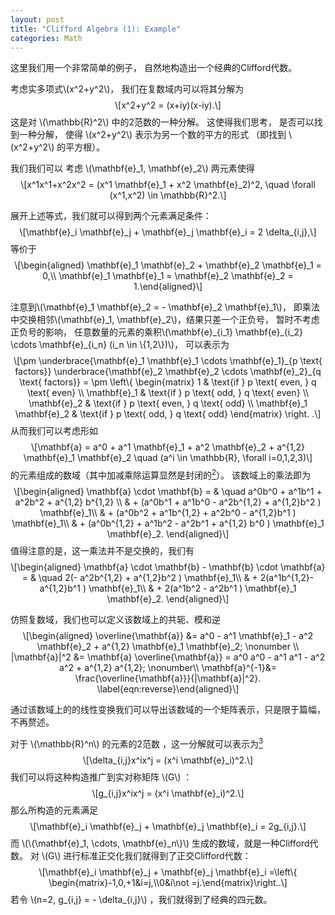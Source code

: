 ```yaml
---
layout: post
title: "Clifford Algebra (1): Example"
categories: Math
---
```

  
  
<p>这里我们用一个非常简单的例子， 自然地构造出一个经典的Clifford代数。</p>
<p>考虑实多项式<span class="math inline">\(x^2+y^2\)</span>， 我们在复数域内可以将其分解为 <span class="math display">\[x^2+y^2 = (x+iy)(x-iy).\]</span> 这是对 <span class="math inline">\(\mathbb{R}^2\)</span> 中的2范数的一种分解。 这使得我们思考， 是否可以找到一种分解， 使得 <span class="math inline">\(x^2+y^2\)</span> 表示为另一个数的平方的形式 （即找到 <span class="math inline">\(x^2+y^2\)</span> 的平方根）。</p>
<p>我们我们可以 考虑 <span class="math inline">\(\mathbf{e}_1, \mathbf{e}_2\)</span> 两元素使得 <span class="math display">\[x^1x^1+x^2x^2 = (x^1 \mathbf{e}_1 + x^2 \mathbf{e}_2)^2, \quad \forall (x^1,x^2) \in \mathbb{R}^2.\]</span></p>
<p>展开上述等式，我们就可以得到两个元素满足条件： <span class="math display">\[\mathbf{e}_i \mathbf{e}_j + \mathbf{e}_j \mathbf{e}_i = 2 \delta_{i,j},\]</span> 等价于 <span class="math display">\[\begin{aligned}
    \mathbf{e}_1 \mathbf{e}_2 + \mathbf{e}_2 \mathbf{e}_1 = 0,\\
    \mathbf{e}_1 \mathbf{e}_1 = \mathbf{e}_2 \mathbf{e}_2 = 1.\end{aligned}\]</span></p>
<p>注意到<span class="math inline">\(\mathbf{e}_1 \mathbf{e}_2 = - \mathbf{e}_2 \mathbf{e}_1\)</span>， 即乘法中交换相邻<span class="math inline">\(\mathbf{e}_1, \mathbf{e}_2\)</span>，结果只差一个正负号， 暂时不考虑正负号的影响， 任意数量的元素的乘积<span class="math inline">\(\mathbf{e}_{i_1} \mathbf{e}_{i_2} \cdots \mathbf{e}_{i_n} (i_n \in \{1,2\})\)</span>， 可以表示为 <span class="math display">\[\pm \underbrace{\mathbf{e}_1 \mathbf{e}_1 \cdots \mathbf{e}_1}_{p \text{ factors}} \underbrace{\mathbf{e}_2 \mathbf{e}_2 \cdots \mathbf{e}_2}_{q \text{ factors}} = \pm \left\{ \begin{matrix}
        1 &amp; \text{if } p \text{ even, } q \text{ even} \\
        \mathbf{e}_1 &amp; \text{if } p \text{ odd, } q \text{ even} \\
        \mathbf{e}_2 &amp; \text{if } p \text{ even, } q \text{ odd} \\
        \mathbf{e}_1 \mathbf{e}_2 &amp; \text{if } p \text{ odd, } q \text{ odd}
    \end{matrix} \right. .\]</span> 从而我们可以考虑形如 <span class="math display">\[\mathbf{a} = a^0 + a^1 \mathbf{e}_1 + a^2 \mathbf{e}_2 + a^{1,2} \mathbf{e}_1 \mathbf{e}_2 \quad (a^i \in \mathbb{R}, \forall i=0,1,2,3)\]</span> 的元素组成的数域（其中加减乘除运算显然是封闭的<a href="#fn2" class="footnote-ref" id="fnref2"><sup>2</sup></a>）。 该数域上的乘法即为 <span class="math display">\[\begin{aligned}
        \mathbf{a} \cdot \mathbf{b} = &amp; \quad a^0b^0 + a^1b^1 + a^2b^2 + a^{1,2} b^{1,2} \\
        &amp; + (a^0b^1 + a^1b^0 - a^2b^{1,2} + a^{1,2}b^2 ) \mathbf{e}_1\\
        &amp; + (a^0b^2 + a^1b^{1,2} + a^2b^0 - a^{1,2}b^1  ) \mathbf{e}_1\\
        &amp; + (a^0b^{1,2} + a^1b^2 - a^2b^1 + a^{1,2} b^0 ) \mathbf{e}_1 \mathbf{e}_2.
    \end{aligned}\]</span> 值得注意的是，这一乘法并不是交换的，我们有 <span class="math display">\[\begin{aligned}
        \mathbf{a} \cdot \mathbf{b} - \mathbf{b} \cdot \mathbf{a} = &amp; \quad 2(- a^2b^{1,2} + a^{1,2}b^2 ) \mathbf{e}_1\\
        &amp; + 2(a^1b^{1,2}- a^{1,2}b^1  ) \mathbf{e}_1\\
        &amp; + 2(a^1b^2 - a^2b^1 ) \mathbf{e}_1 \mathbf{e}_2.
    \end{aligned}\]</span></p>
<p>仿照复数域，我们也可以定义该数域上的共轭、模和逆 <span class="math display">\[\begin{aligned}
    \overline{\mathbf{a}} &amp;= a^0 - a^1 \mathbf{e}_1 - a^2 \mathbf{e}_2 + a^{1,2} \mathbf{e}_1 \mathbf{e}_2; \nonumber \\
    |\mathbf{a}|^2 &amp;= \mathbf{a} \overline{\mathbf{a}} = a^0 a^0 - a^1 a^1 - a^2 a^2 + a^{1,2} a^{1,2}; \nonumber\\
    \mathbf{a}^{-1}&amp;= \frac{\overline{\mathbf{a}}}{|\mathbf{a}|^2}. \label{eqn:reverse}\end{aligned}\]</span></p>
<p>通过该数域上的的线性变换我们可以导出该数域的一个矩阵表示，只是限于篇幅，不再赘述。</p>
<p>对于 <span class="math inline">\(\mathbb{R}^n\)</span> 的元素的2范数 ，这一分解就可以表示为<a href="#fn3" class="footnote-ref" id="fnref3"><sup>3</sup></a> <span class="math display">\[\delta_{i,j}x^ix^j = (x^i \mathbf{e}_i)^2.\]</span> 我们可以将这种构造推广到实对称矩阵 <span class="math inline">\(G\)</span> ： <span class="math display">\[g_{i,j}x^ix^j = (x^i \mathbf{e}_i)^2.\]</span> 那么所构造的元素满足 <span class="math display">\[\mathbf{e}_i \mathbf{e}_j + \mathbf{e}_j \mathbf{e}_i = 2g_{i,j}.\]</span> 而 <span class="math inline">\(\{\mathbf{e}_1, \cdots,  \mathbf{e}_n\}\)</span> 生成的数域，就是一种Clifford代数。 对 <span class="math inline">\(G\)</span> 进行标准正交化我们就得到了正交Clifford代数： <span class="math display">\[\mathbf{e}_i \mathbf{e}_j + \mathbf{e}_j \mathbf{e}_i =\left\{ \begin{matrix}-1,0,+1&amp;i=j,\\0&amp;i\not =j.\end{matrix}\right..\]</span> 若令 <span class="math inline">\(n=2, g_{i,j} = - \delta_{i,j}\)</span> ，我们就得到了经典的四元数。</p>